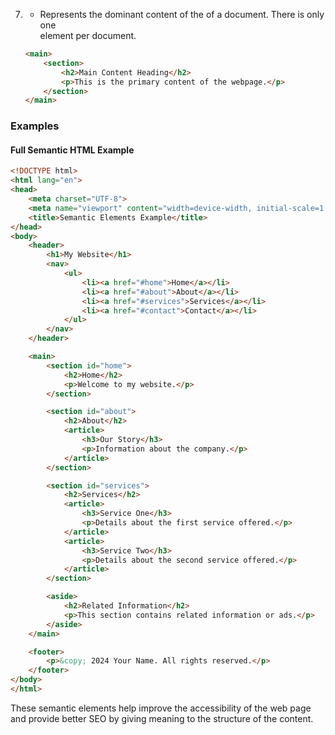 7. **<main>**
   - Represents the dominant content of the <body> of a document. There is only one <main> element per document.
   ```html
   <main>
       <section>
           <h2>Main Content Heading</h2>
           <p>This is the primary content of the webpage.</p>
       </section>
   </main>
   ```

### Examples

#### Full Semantic HTML Example
```html
<!DOCTYPE html>
<html lang="en">
<head>
    <meta charset="UTF-8">
    <meta name="viewport" content="width=device-width, initial-scale=1.0">
    <title>Semantic Elements Example</title>
</head>
<body>
    <header>
        <h1>My Website</h1>
        <nav>
            <ul>
                <li><a href="#home">Home</a></li>
                <li><a href="#about">About</a></li>
                <li><a href="#services">Services</a></li>
                <li><a href="#contact">Contact</a></li>
            </ul>
        </nav>
    </header>

    <main>
        <section id="home">
            <h2>Home</h2>
            <p>Welcome to my website.</p>
        </section>

        <section id="about">
            <h2>About</h2>
            <article>
                <h3>Our Story</h3>
                <p>Information about the company.</p>
            </article>
        </section>

        <section id="services">
            <h2>Services</h2>
            <article>
                <h3>Service One</h3>
                <p>Details about the first service offered.</p>
            </article>
            <article>
                <h3>Service Two</h3>
                <p>Details about the second service offered.</p>
            </article>
        </section>

        <aside>
            <h2>Related Information</h2>
            <p>This section contains related information or ads.</p>
        </aside>
    </main>

    <footer>
        <p>&copy; 2024 Your Name. All rights reserved.</p>
    </footer>
</body>
</html>
```

These semantic elements help improve the accessibility of the web page and provide better SEO by giving meaning to the structure of the content.